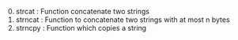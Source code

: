 0. strcat : Function concatenate two strings
1. strncat : Function to concatenate two strings with at most n bytes
2. strncpy : Function which copies a string

